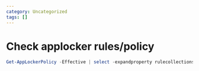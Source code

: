 ```yaml
---
category: Uncategorized
tags: []
---
```

# Check applocker rules/policy
```powershell
Get-AppLockerPolicy -Effective | select -expandproperty rulecollections
```